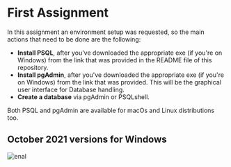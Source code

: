 # First Assignment
In this assignment an environment setup was requested, so the main actions that need to be done are the following:
* **Install PSQL**, after you've downloaded the appropriate exe (if you're on Windows) from the link that was provided in the README file of this repository.
* **Install pgAdmin**, after you've downloaded the appropriate exe (if you're on Windows) from the link that was provided. This will be the graphical user interface for Database handling.
* **Create a database** via pgAdmin or PSQLshell.

Both PSQL and pgAdmin are available for macOs and Linux distributions too.

## October 2021 versions for Windows
![enal](https://github.com/nevwalkalone/Databases-2019-2020-AUEB/blob/main/1st%20Assignment/images/example.png)
